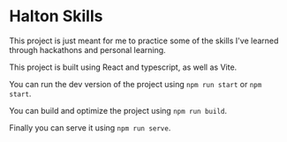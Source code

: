 # Halton Skills

This project is just meant for me to practice some of the skills I've learned through hackathons and personal learning.

This project is built using React and typescript, as well as Vite.

You can run the dev version of the project using `npm run start` or `npm start`.

You can build and optimize the project using `npm run build`.

Finally you can serve it using `npm run serve`.